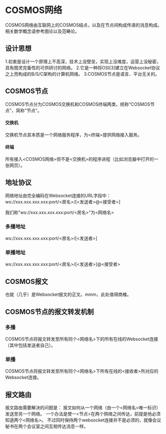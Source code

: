 # COSMOS网络
COSMOS网络由互联网上的COSMOS结点，以及在节点间构成传递的消息构成。
相关数学概念请参考图论以及范畴论。

## 设计思想
1.初衷是设计一个原理上不高深，技术上没壁垒，实现上没难度，运营上没秘密，具有图灵完备性的可供研讨的网络。
2.它是一种将OSI[3]建立在Websocket协议之上而构成的B/S/C架构的计算机网络。
3.COSMOS节点是语言、平台无关的。

## COSMOS节点
COSMOS节点分为COSMOS交换机和COSMOS终端两类，统称“COSMOS节点”，简称"节点"。
#### 交换机
交换机节点其本质是一个网络服务程序，为<终端>提供网络接入服务。
#### 终端
所有接入<COSMOS网络>但不是<交换机>的程序进程（比如浏览器中打开的一张网页）。

## 地址协议
网络地址由完全编码在Websocket连接的URL字段中：
ws://xxx.xxx.xxx.xxx:port/<房名>/[<发送者>@<接受者>]

我们称"ws://xxx.xxx.xxx.xxx:port/<房名>"为<网络名>


### 多播地址
ws://xxx.xxx.xxx.xxx:port/<房名>/[<发送者>]

### 单播地址
ws://xxx.xxx.xxx.xxx:port/<房名>/[<发送者>]@<接受者>

## COSMOS报文
也就（几乎）是Websocket报文的正文。mmm，此处值得商榷。

## COSMOS节点的报文转发机制
### 多播
COSMOS节点将报文转发至所有同个<网络名>下的所有在线的Websocket连接（其中包括发送者自己）。

### 单播
COSMOS节点将报文转发至所有同个<网络名>下所有在线的<接收者>所对应的Websocket连接。

## 报文路由
报文路由需要解决的问题是：
报文如何从一个网络（由一个<网络名>唯一标识）发送至另一个网络。
一个办法是使一<节点>在两个网络之间传达，前提是他必须知道两个<网络名>。
不过同时保持两个websocket连接并不是必须的，就像会议秘书在两个会议室之间互相传达消息一样。
